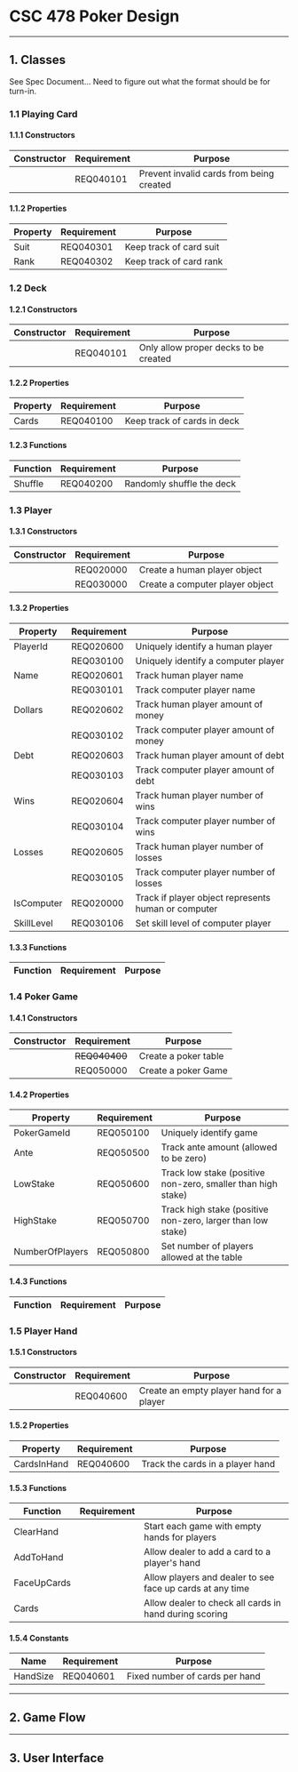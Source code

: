 # CSC 478 Poker Design

------------
## 1. Classes

See Spec Document... Need to figure out what the format should be for turn-in.

### 1.1 Playing Card

  #### 1.1.1 Constructors

  | Constructor | Requirement | Purpose |
  | ----------- | ----------- | ------- |
  | | REQ040101 | Prevent invalid cards from being created |
  
  #### 1.1.2 Properties
  
  | Property | Requirement | Purpose |
  | -------- | ----------- | ------- |
  | Suit | REQ040301 | Keep track of card suit
  | Rank | REQ040302 | Keep track of card rank


### 1.2 Deck

  #### 1.2.1 Constructors

  | Constructor | Requirement | Purpose |
  | ----------- | ----------- | ------- |
  | | REQ040101 | Only allow proper decks to be created |
  
  #### 1.2.2 Properties
  
  | Property | Requirement | Purpose |
  | -------- | ----------- | ------- |
  | Cards | REQ040100 | Keep track of cards in deck |

  #### 1.2.3 Functions
  
  | Function | Requirement | Purpose |
  | -------- | ----------- | ------- |
  | Shuffle | REQ040200 | Randomly shuffle the deck |


### 1.3 Player

  #### 1.3.1 Constructors

  | Constructor | Requirement | Purpose |
  | ----------- | ----------- | ------- |
  | | REQ020000 | Create a human player object |
  | | REQ030000 | Create a computer player object |

  #### 1.3.2 Properties
  
  | Property | Requirement | Purpose |
  | -------- | ----------- | ------- |
  | PlayerId | REQ020600 | Uniquely identify a human player |
  |          | REQ030100 | Uniquely identify a computer player |
  | Name | REQ020601 | Track human player name |
  |      | REQ030101 | Track computer player name |
  | Dollars | REQ020602 | Track human player amount of money |
  |         | REQ030102 | Track computer player amount of money |
  | Debt | REQ020603 | Track human player amount of debt |
  |      | REQ030103 | Track computer player amount of debt |
  | Wins | REQ020604 | Track human player number of wins |
  |      | REQ030104 | Track computer player number of wins |
  | Losses | REQ020605 | Track human player number of losses |
  |        | REQ030105 | Track computer player number of losses |
  | IsComputer | REQ020000 | Track if player object represents human or computer |
  | SkillLevel | REQ030106 | Set skill level of computer player |

  #### 1.3.3 Functions
  
  | Function | Requirement | Purpose |
  | -------- | ----------- | ------- |

### 1.4 Poker Game

  #### 1.4.1 Constructors

  | Constructor | Requirement | Purpose |
  | ----------- | ----------- | ------- |
  | | ~~REQ040400~~ | Create a poker table |
  | | REQ050000 | Create a poker Game |
  
  #### 1.4.2 Properties
  
  | Property | Requirement | Purpose |
  | -------- | ----------- | ------- |
  | PokerGameId | REQ050100 | Uniquely identify game |
  | Ante | REQ050500 | Track ante amount (allowed to be zero) |
  | LowStake | REQ050600 | Track low stake (positive non-zero, smaller than high stake) |
  | HighStake | REQ050700 | Track high stake (positive non-zero, larger than low stake) |
  | NumberOfPlayers | REQ050800 | Set number of players allowed at the table |

  #### 1.4.3 Functions
  
  | Function | Requirement | Purpose |
  | -------- | ----------- | ------- |

### 1.5 Player Hand

  #### 1.5.1 Constructors

  | Constructor | Requirement | Purpose |
  | ----------- | ----------- | ------- |
  | | REQ040600 | Create an empty player hand for a player |
  
  #### 1.5.2 Properties
  
  | Property | Requirement | Purpose |
  | -------- | ----------- | ------- |
  | CardsInHand | REQ040600 | Track the cards in a player hand |


  #### 1.5.3 Functions
  
  | Function | Requirement | Purpose |
  | -------- | ----------- | ------- |
  | ClearHand | | Start each game with empty hands for players |
  | AddToHand | | Allow dealer to add a card to a player's hand |
  | FaceUpCards | | Allow players and dealer to see face up cards at any time |
  | Cards | | Allow dealer to check all cards in hand during scoring |

  #### 1.5.4 Constants
  
  | Name | Requirement | Purpose |
  | ---- | ----------- | ------- |
  | HandSize | REQ040601 | Fixed number of cards per hand |


------------
## 2. Game Flow


------------
## 3. User Interface


